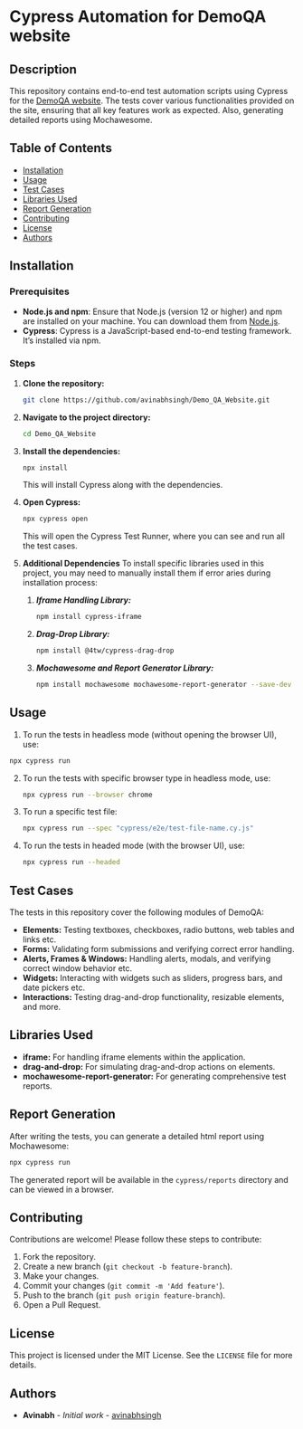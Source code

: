 # Cypress Automation for DemoQA website

## Description
This repository contains end-to-end test automation scripts using Cypress for the [DemoQA website](https://demoqa.com/). The tests cover various functionalities provided on the site, ensuring that all key features work as expected. Also, generating detailed reports using Mochawesome.

## Table of Contents
- [Installation](#installation)
- [Usage](#usage)
- [Test Cases](#test-cases)
- [Libraries Used](#libraries-used)
- [Report Generation](#report-generation)
- [Contributing](#contributing)
- [License](#license)
- [Authors](#authors)

## Installation

### Prerequisites
- **Node.js and npm**: Ensure that Node.js (version 12 or higher) and npm are installed on your machine. You can download them from [Node.js](https://nodejs.org/).
- **Cypress**: Cypress is a JavaScript-based end-to-end testing framework. It’s installed via npm.

### Steps
1. **Clone the repository:**
   ```sh
   git clone https://github.com/avinabhsingh/Demo_QA_Website.git
   ```
2. **Navigate to the project directory:**
   ```sh
   cd Demo_QA_Website
   ```
3. **Install the dependencies:**
   ```sh
   npx install
   ```
   This will install Cypress along with the dependencies.
4. **Open Cypress:**
   ```sh
   npx cypress open
   ```
   This will open the Cypress Test Runner, where you can see and run all the test cases.
5. **Additional Dependencies**
To install specific libraries used in this project, you may need to manually install them if error aries during installation process:

   1. ***Iframe Handling Library:***
      ```sh
      npm install cypress-iframe
      ```
   2. ***Drag-Drop Library:***
      ```sh
      npm install @4tw/cypress-drag-drop
      ```
   3. ***Mochawesome and Report Generator Library:***
      ```sh
      npm install mochawesome mochawesome-report-generator --save-dev
      ```


## Usage

1.	To run the tests in headless mode (without opening the browser UI), use: 
   ```sh
   npx cypress run
   ```

2. To run the tests with specific browser type in headless mode, use:
   ```sh
   npx cypress run --browser chrome
   ```

3. To run a specific test file:
   ```sh
   npx cypress run --spec "cypress/e2e/test-file-name.cy.js"
   ```

4. To run the tests in headed mode (with the browser UI), use:
   ```sh
   npx cypress run --headed
   ``` 

## Test Cases

The tests in this repository cover the following modules of DemoQA:

- **Elements:** Testing textboxes, checkboxes, radio buttons, web tables and links etc.
- **Forms:** Validating form submissions and verifying correct error handling.
- **Alerts, Frames & Windows:** Handling alerts, modals, and verifying correct window behavior etc.
- **Widgets:** Interacting with widgets such as sliders, progress bars, and date pickers etc.
- **Interactions:** Testing drag-and-drop functionality, resizable elements, and more.

## Libraries Used

- **iframe:** For handling iframe elements within the application.
- **drag-and-drop:** For simulating drag-and-drop actions on elements.
- **mochawesome-report-generator:** For generating comprehensive test reports.

## Report Generation

After writing the tests, you can generate a detailed html report using Mochawesome:
```sh
npx cypress run
```

The generated report will be available in the `cypress/reports` directory and can be viewed in a browser.

## Contributing

Contributions are welcome! Please follow these steps to contribute:

1. Fork the repository.
2. Create a new branch (`git checkout -b feature-branch`).
3. Make your changes.
4. Commit your changes (`git commit -m 'Add feature'`).
5. Push to the branch (`git push origin feature-branch`).
6. Open a Pull Request.

## License

This project is licensed under the MIT License. See the `LICENSE` file for more details.

## Authors

- **Avinabh** - *Initial work* - [avinabhsingh](https://github.com/avinabhsingh)
